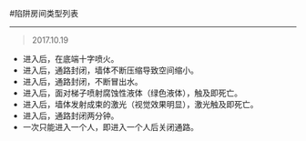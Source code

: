 #陷阱房间类型列表

- - -
>2017.10.19

- 进入后，在底端十字喷火。
- 进入后，通路封闭，墙体不断压缩导致空间缩小。
- 进入后，通路封闭，不断冒出水。
- 进入后，面对梯子喷射腐蚀性液体（绿色液体），触及即死亡。
- 进入后，墙体发射成束的激光（视觉效果明显），激光触及即死亡。
- 进入后，通路封闭两分钟。
- 一次只能进入一个人，即进入一个人后关闭通路。

